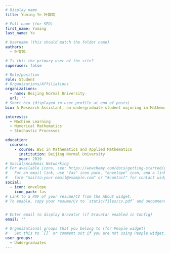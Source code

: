 ```yaml
---
# Display name
title: Yuming Ye 叶育鸣

# Full name (for SEO)
first_name: Yuming
last_name: Ye

# Username (this should match the folder name)
authors:
  - 叶育鸣

# Is this the primary user of the site?
superuser: false

# Role/position
role: Student
# Organizations/Affiliations
organizations:
  - name: Beijing Normal University
  url: ''
# Short bio (displayed in user profile at end of posts)
bio: A Research Assistant, an undergraduate student majoring in Mathematics and Applied Mathematics. 

interests:
  - Machine Learning
  - Numerical Mathematics
  - Stochastic Processes

education:
  courses:
    - course: BSc in Mathematics and Applied Mathematics
      institution: Beijing Normal University
      year: 2019
# Social/Academic Networking
# For available icons, see: https://wowchemy.com/docs/getting-started/page-builder/#icons
#   For an email link, use "fas" icon pack, "envelope" icon, and a link in the
#   form "mailto:your-email@example.com" or "#contact" for contact widget.
social:
  - icon: envelope
    icon_pack: fas
# Link to a PDF of your resume/CV from the About widget.
# To enable, copy your resume/CV to `static/files/cv.pdf` and uncomment the lines below.


# Enter email to display Gravatar (if Gravatar enabled in Config)
email: ''

# Organizational groups that you belong to (for People widget)
#   Set this to `[]` or comment out if you are not using People widget.
user_groups:
  - Undergraduates
---
```






